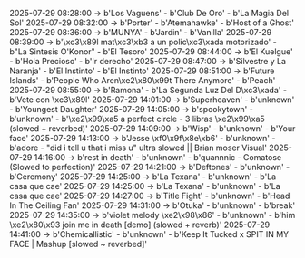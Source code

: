 2025-07-29 08:28:00 -> b'Los Vaguens' - b'Club De Oro' - b'La Magia Del Sol'
2025-07-29 08:32:00 -> b'Porter' - b'Atemahawke' - b'Host of a Ghost'
2025-07-29 08:36:00 -> b'MUNYA' - b'Jardin' - b'Vanilla'
2025-07-29 08:39:00 -> b'\xc3\x89l mat\xc3\xb3 a un polic\xc3\xada motorizado' - b"La Sintesis O'Konor" - b'El Tesoro'
2025-07-29 08:44:00 -> b'El Kuelgue' - b'Hola Precioso' - b'Ir derecho'
2025-07-29 08:47:00 -> b'Silvestre y La Naranja' - b'El Instinto' - b'El Instinto'
2025-07-29 08:51:00 -> b'Future Islands' - b'People Who Aren\xe2\x80\x99t There Anymore' - b'Peach'
2025-07-29 08:55:00 -> b'Ramona' - b'La Segunda Luz Del D\xc3\xada' - b'Vete con \xc3\x89l'
2025-07-29 14:01:00 -> b'Superheaven' - b'unknown' - b'Youngest Daughter'
2025-07-29 14:05:00 -> b'spookytown' - b'unknown' - b'\xe2\x99\xa5 a perfect circle - 3 libras \xe2\x99\xa5 (slowed + reverbed)'
2025-07-29 14:09:00 -> b'Wisp' - b'unknown' - b'Your face'
2025-07-29 14:13:00 -> b'Jesse \xf0\x9f\x8e\xb6' - b'unknown' - b'adore - "did i tell u that i miss u" ultra slowed || Brian moser Visual'
2025-07-29 14:16:00 -> b'rest in death' - b'unknown' - b'quannnic - Comatose (Slowed to perfection)'
2025-07-29 14:21:00 -> b'Deftones' - b'unknown' - b'Ceremony'
2025-07-29 14:25:00 -> b'La Texana' - b'unknown' - b'La casa que cae'
2025-07-29 14:25:00 -> b'La Texana' - b'unknown' - b'La casa que cae'
2025-07-29 14:27:00 -> b'Title Fight' - b'unknown' - b'Head In The Ceiling Fan'
2025-07-29 14:31:00 -> b'Otuka' - b'unknown' - b'break'
2025-07-29 14:35:00 -> b'violet melody \xe2\x98\x86' - b'unknown' - b'him \xe2\x80\x93 join me in death [demo] (slowed + reverb)'
2025-07-29 14:41:00 -> b'Chemicallistic' - b'unknown' - b'Keep It Tucked x SPIT IN MY FACE | Mashup [slowed ~ reverbed]'
